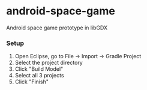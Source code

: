 # android-space-game
Android space game prototype in libGDX

### Setup

1. Open Eclipse, go to File -> Import -> Gradle Project
2. Select the project directory
3. Click "Build Model"
4. Select all 3 projects
5. Click "Finish"

